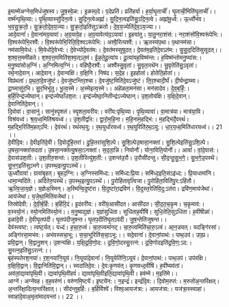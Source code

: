 

  
इ॒माम्मे॑अग्नेस॒मिधं॑जुषस्व। जु॒ष॒स्वे॒ळ:। इ॒ळस्प॒दे। प॒देप्रति॑। प्रति॑हर्या। ह॒र्या॒घृ॒ताचीं॑। घृ॒ताची॒मिति॑घृ॒ताचीं॑।। वर्ष्म॑न्पृथि॒व्या:। पृ॒थि॒व्यास्सु॑दिन॒त्वे। सु॒दि॒न॒त्वेअह्नां॑। सु॒दि॒न॒त्वइति॑सु॒ऽदि॒न॒त्वे। अह्ना॑मू॒र्ध्व:। ऊ॒र्ध्वोभ॑व। भ॒व॒सु॒क्र॒तो॒। सु॒क्र॒तो॒दे॒व॒य॒ज्या। सु॒क्र॒तो॒इति॑सुऽक्रतो। दे॒व॒य॒ज्येति॑दे॒व॒ऽय॒ज्या।।  
आदे॒वानां॑। दे॒वाना॑मग्र॒यावा॑। अ॒ग्र॒यावे॒ह। अ॒ग्र॒यावेत्य॑ग्र॒ऽयावा॑। इ॒हया॑तु। या॒तु॒नरा॒शंस॑:। नरा॒शंसो॑वि॒श्वरू॑पेभि:। वि॒श्वरू॑पेभि॒रश्वै॑:। वि॒श्वरू॑पेभि॒रिति॒वि॒श्वऽरू॑पेभि:। अश्वै॒रित्यश्वै॑:।। ऋ॒तस्य॑प॒था। प॒थानम॑सा। नम॑सामि॒येध॑:। मि॒येधो॑दे॒वेभ्य॑:। दे॒वेभ्यो॑दे॒वत॑म:। दे॒वत॑मस्सुषूदत्। दे॒वत॑म॒इति॑दे॒वऽत॑म:। सु॒सू॒द॒दिति॑सुसूदत्।।  
श॒श्व॒त्त॒ममी॑ळते। श॒श्व॒त्त॒ममिति॑श॒श्व॒त्ऽत॒मं। ई॒ळ॒ते॒दू॒त्या॑य। दू॒त्या॑यह॒विष्म॑न्त:। ह॒विष्म॑न्तोमनु॒ष्या॑स:। म॒नु॒ष्या॑सोअ॒ग्निं। अ॒ग्निमित्य॒ग्निं।। वहि॑ष्ठै॒रश्वै॑:। अश्वै॑स्सु॒वृता॑। सु॒वृता॒रथे॑न। सु॒वृतेति॑सु॒ऽवृता॑। रथे॒नादे॒वान्। आदे॒वान्। दे॒वान्वक्षि॑। व॒क्षि॒नि। निष॑द। स॒दे॒ह। इ॒हहोता॑। होतेति॒होता॑।।  
विप्र॑थतां। प्र॒थ॒तां॒दे॒वजु॑ष्टं। दे॒वजु॑ष्टन्तिर॒श्चा। दे॒वजु॑ष्ट॒मिति॑दे॒वऽजु॑ष्टं। ति॒र॒श्चादी॒र्घं। दी॒र्घन्द्रा॒घ्मा। द्रा॒घ्मासु॑र॒भि। सु॒र॒भिभू॑तु। भू॒त्व॒स्मे। अ॒स्मेइत्य॒स्मे।। अहे॑ळता॒मन॑सा। मन॑सादेव। दे॒व॒ब॒र्हि॒:। ब॒र्हि॒रिन्द्र॑ज्येष्ठान्। इन्द्र॑ज्येष्ठाँउश॒त:। इन्द्र॑ज्येष्ठा॒नितीन्द्र॑ऽज्येष्ठान्। उ॒श॒तोय॑क्षि। य॒क्षि॒दे॒वान्। दे॒वानिति॑दे॒वान्।।  
दि॒वोवा॑। वा॒सानु॑। सानु॑स्पृ॒शत॑। स्पृ॒शता॒वरी॑य:। वरी॑य:पृथि॒व्या। पृ॒थि॒व्यावा॑। वा॒मात्र॑या। मात्र॑या॒वि। विश्र॑यध्वं। श्र॒य॒ध्व॒मिति॑श्रयध्वं।। उ॒श॒तीर्द्वा॑र:। द्वा॒रो॒म॒हि॒ना। म॒हि॒नाम॒हद्भि॑:। म॒हद्भि॑र्दे॒वरथं॑। म॒हद्भि॒रिति॑म॒हत्ऽभि॑:। दे॒वंरथं॑। रथं॑रथ॒यु:। र॒थ॒युर्धा॑रयध्वं। र॒थ॒युरिति॑र॒थ॒ऽयु:। धा॒र॒य॒ध्व॒मिति॑धारयध्वं।। 21 ।।  
दे॒वीदि॒व:। दे॒वीइति॑दे॒वी। दि॒वोदु॑हि॒तरा॑। दु॒हि॒तरा॑सुशि॒ल्पे। सु॒शि॒ल्पेउ॒षासा॒नक्ता॑। सु॒शि॒ल्पेइति॑सु॒ऽशि॒ल्पे। उ॒षसा॒नक्ता॑सदतां। उ॒षसा॒नक्तेत्यु॒षसा॒ऽनक्ता॑। स॒द॒ता॒न्नि। नियोनौ॑। योना॒विति॒योनौ॑।। आवां॑। वां॒दे॒वास॑:। दे॒वास॑उश॒ती:। उ॒श॒तीरु॒शन्त॑:। उ॒श॒तीरित्यु॑श॒ती:। उ॒शन्त॑उ॒रौ। उ॒रौसी॑दन्तु। सी॒द॒न्तु॒सु॒भ॒गे॒। सु॒भ॒गे॒उ॒पस्थे॑। सु॒भ॒ग॒इति॑सुऽभगे। उ॒पस्थ॒इत्यु॒पऽस्थे॑।।  
ऊ॒र्ध्वोग्रावा॑। ग्रावा॑बृ॒हत्। बृ॒हद॒ग्नि:। अ॒ग्निस्समि॑ध्द:। समि॑ध्द:प्रि॒या। समि॑ध्द॒इति॒संऽइ॑ध्द:। प्रि॒याधामा॑नि। धामा॒न्यदि॑ते:। अदि॑तेरु॒पस्थे॑। उ॒पस्थ॒इत्यु॒पऽस्थे॑।। पु॒रोहि॑तावृत्विजा। पु॒रोहि॑ता॒विति॑पु॒र:ऽहि॑तौ। ऋ॒त्वि॒जा॒य॒ज्ञे। य॒ज्ञेअ॒स्मिन्। अ॒स्मिन्वि॒दुष्ट॑रा। वि॒दुष्टा॑रा॒द्रवि॑णं। वि॒दुस्त॒रेति॑वि॒दु:ऽत॑रा। द्रवि॑ण॒माय॑जेथां। आय॑जेथां। य॒जे॒था॒मिति॑यजेथां।।  
तिस्रो॑देवी:। दे॒वी॒र्ब॒र्हि:। ब॒र्हिरि॒दं। इ॒दंवरी॑य:। वरी॑य॒आसी॑दत। आसी॑दत। सी॒द॒त॒च॒कृ॒म। च॒कृ॒माव॑:। व॒स्स्यो॒नं। स्यो॒नमिति॑स्यो॒नं।। म॒नु॒ष्वद्य॒ज्ञं। य॒ज्ञंसुधि॑ता। सुधि॑ताह॒वींषि॑। सुधि॒तेति॒सुऽधि॑ता। ह॒वींषीळा॑। इळा॑दे॒वी। दे॒वीघृ॒तप॑दी। घृ॒तप॑दीजुषन्त। घृ॒तप॒दीति॑घृ॒तऽप॑दी। जु॒ष॒न्तेति॑जुषन्त।।  
देव॑स्त्वष्ट:। त्वष्ट॒र्यत्। यध्द॑। ह॒चा॒रु॒त्वं। चा॒रु॒त्वमा॑नट्। चा॒रु॒त्वमिति॑चा॒रु॒ऽत्वं। आ॒न॒ड्यत्। यदङ्गि॑रसां। अङ्गि॑रसा॒मभ॑व:। अभ॑वस्सचा॒भू:। स॒चा॒भूरिति॑स॒चा॒ऽभू:।। सदे॒वानां॑। दे॒वानां॒पाथ॑:। पाथ॒उप॑। उप॒प्र। प्रवि॒द्वान्। वि॒द्वानु॒शन्। उ॒शन्य॑क्षि। य॒क्षि॒द्र॒वि॒णो॒द:। द्र॒वि॒णो॒दस्सु॒रत्न॑:। द्र॒वि॒णोदइति॑द्र॒वि॒ण॒:ऽद:। सु॒रत्न॒इति॑सु॒ऽरत्न॑:।।  
बृह॑स्पतेरश॒नया॑। र॒श॒नया॑नि॒यूय॑। नि॒यूया॑दे॒वानां॑। नि॒यूयेति॑नि॒ऽयूय॑। दे॒वानां॒पाथ॑:। पाथ॒उप॑। उप॑वक्षि। व॒क्षि॒वि॒द्वान्। वि॒द्वानिति॑वि॒द्वान्।। स्वदा॑तिदे॒व:। दे॒व:कृ॒णव॑त्। कृ॒णवध्द॒वींषि॑। ह॒वींष्यव॑तां। अव॑तां॒द्यावा॑पृथि॒वी। द्यावा॑पृथि॒वीहवं॑। द्यावा॑पृथि॒वीइति॒द्यावा॑पृथि॒वी। हव॑म्मे। म॒इति॑मे।।  
आग्ने॑। अग्ने॑वह। व॒ह॒वरु॑णं। वरु॑णमि॒ष्टये॑। इ॒ष्टये॑न:। न॒इन्द्रं॑। इन्द्रं॑दि॒व:। दि॒वोम॒रुत॑:। म॒रुतो॑अ॒न्तरि॑क्षत्। अ॒न्तरि॑क्षा॒दित्य॒न्तरि॑क्षात्।। सीद॑न्तुब॒र्हि:। ब॒र्हिर्विश्वे॑। विश्व॒आयज॑त्रा:। आयज॑त्रा:। यज॑त्रा॒स्स्वाहा॑। स्वाहा॑दे॒वाअ॒मृता॑मादयन्तां।। 22 ।।  
